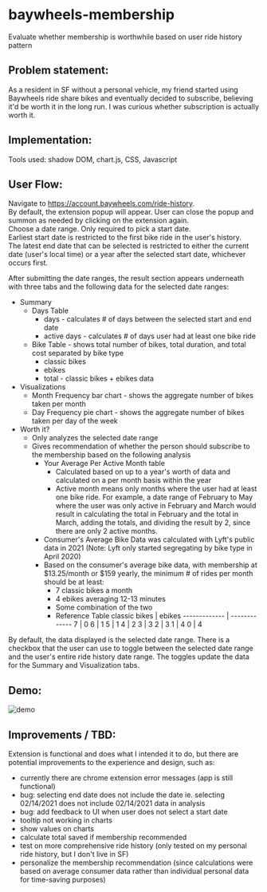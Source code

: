 # baywheels-membership
Evaluate whether membership is worthwhile based on user ride history pattern 

## Problem statement:
As a resident in SF without a personal vehicle, my friend started using Baywheels ride share bikes and eventually decided to subscribe, believing it'd be worth it in the long run.
I was curious whether subscription is actually worth it.

## Implementation:
Tools used: shadow DOM, chart.js, CSS, Javascript

## User Flow:
Navigate to https://account.baywheels.com/ride-history.  
By default, the extension popup will appear. User can close the popup and summon as needed by clicking on the extension again.  
Choose a date range. Only required to pick a start date.  
Earliest start date is restricted to the first bike ride in the user's history.  
The latest end date that can be selected is restricted to either the current date (user's local time) or a year after the selected start date, whichever occurs first.  

After submitting the date ranges, the result section appears underneath with three tabs and the following data for the selected date ranges:
* Summary
  * Days Table
    * days - calculates # of days between the selected start and end date
    * active days - calculates # of days user had at least one bike ride
  * Bike Table - shows total number of bikes, total duration, and total cost separated by bike type
    * classic bikes 
    * ebikes
    * total - classic bikes + ebikes data
* Visualizations
  * Month Frequency bar chart - shows the aggregate number of bikes taken per month
  * Day Frequency pie chart - shows the aggregate number of bikes taken per day of the week
* Worth it?
  * Only analyzes the selected date range
  * Gives recommendation of whether the person should subscribe to the membership based on the following analysis
    * Your Average Per Active Month table
      * Calculated based on up to a year's worth of data and calculated on a per month basis within the year 
      * Active month means only months where the user had at least one bike ride. For example, a date range of February to May where the user was only active in February and March would result in calculating the total in February and the total in March, adding the totals, and dividing the result by 2, since there are only 2 active months.
    * Consumer's Average Bike Data was calculated with Lyft's public data in 2021 (Note: Lyft only started segregating by bike type in April 2020)
    * Based on the consumer's average bike data, with membership at $13.25/month or $159 yearly, the minimum # of rides per month should be at least: 
      * 7 classic bikes a month
      * 4 ebikes averaging 12-13 minutes
      * Some combination of the two
      * Reference Table
        classic bikes  | ebikes
        ------------- | -------------
        7 | 0
        6 | 1
        5 | 1
        4 | 2
        3 | 3
        2 | 3
        1 | 4
        0 | 4


By default, the data displayed is the selected date range. There is a checkbox that the user can use to toggle between the selected date range and the user's entire ride history date range. The toggles update the data for the Summary and Visualization tabs.

## Demo:

![demo](https://github.com/vanilla-willa/baywheels-membership/blob/main/demo.gif)

## Improvements / TBD:
Extension is functional and does what I intended it to do, but there are potential improvements to the experience and design, such as:
- currently there are chrome extension error messages (app is still functional)
- bug: selecting end date does not include the date ie. selecting 02/14/2021 does not include 02/14/2021 data in analysis
- bug: add feedback to UI when user does not select a start date
- tooltip not working in charts
- show values on charts
- calculate total saved if membership recommended
- test on more comprehensive ride history (only tested on my personal ride history, but I don't live in SF)
- personalize the membership recommendation (since calculations were based on average consumer data rather than individual personal data for time-saving purposes)
